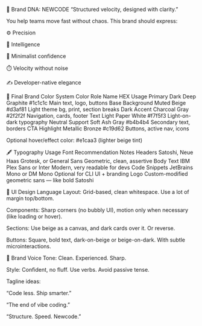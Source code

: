 🧬 Brand DNA: NEWCODE
“Structured velocity, designed with clarity.”

You help teams move fast without chaos. This brand should express:

⚙️ Precision

🧠 Intelligence

🔲 Minimalist confidence

⏱️ Velocity without noise

✍️ Developer-native elegance

🎨 Final Brand Color System
Color Role	Name	HEX	Usage
Primary Dark	Deep Graphite	#1c1c1c	Main text, logo, buttons
Base Background	Muted Beige	#d3af81	Light theme bg, print, section breaks
Dark Accent	Charcoal Gray	#2f2f2f	Navigation, cards, footer
Text Light	Paper White	#f7f5f3	Light-on-dark typography
Neutral Support	Soft Ash Gray	#b4b4b4	Secondary text, borders
CTA Highlight	Metallic Bronze	#c19d62	Buttons, active nav, icons

Optional hover/effect color: #e1caa3 (lighter beige tint)

🖋️ Typography
Usage	Font Recommendation	Notes
Headers	Satoshi, Neue Haas Grotesk, or General Sans	Geometric, clean, assertive
Body Text	IBM Plex Sans or Inter	Modern, very readable for devs
Code Snippets	JetBrains Mono or DM Mono	Optional for CLI UI + branding
Logo	Custom-modified geometric sans — like bold Satoshi	

📐 UI Design Language
Layout: Grid-based, clean whitespace. Use a lot of margin top/bottom.

Components: Sharp corners (no bubbly UI), motion only when necessary (like loading or hover).

Sections: Use beige as a canvas, and dark cards over it. Or reverse.

Buttons: Square, bold text, dark-on-beige or beige-on-dark. With subtle microinteractions.

🧠 Brand Voice
Tone: Clean. Experienced. Sharp.

Style: Confident, no fluff. Use verbs. Avoid passive tense.

Tagline ideas:

“Code less. Ship smarter.”

“The end of vibe coding.”

“Structure. Speed. Newcode.”

